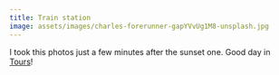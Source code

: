 ```yaml
---
title: Train station
image: assets/images/charles-forerunner-gapYVvUg1M8-unsplash.jpg
---
```

I took this photos just a few minutes after the sunset one. Good day in [Tours](https://goo.gl/maps/bWGTu5wYycov5ikQA)!
